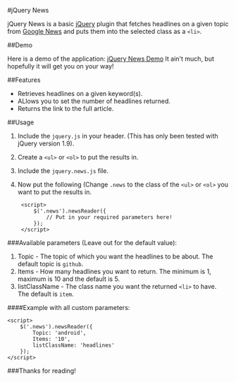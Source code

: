 #jQuery News

jQuery News is a basic [jQuery](https://github.com/jquery/jquery/) plugin that fetches headlines on a given topic from [Google News](https://news.google.com/) and puts them into the selected class as a `<li>`.


##Demo

Here is a demo of the application: [jQuery News Demo](http://smith197.koding.com/jquery-news/demo/) It ain't much, but hopefully it will get you on your way!

##Features

* Retrieves headlines on a given keyword(s). 
* ALlows you to set the number of headlines returned.
* Returns the link to the full article.

##Usage

1. Include the `jquery.js` in your header. (This has only been tested with jQuery version 1.9).
1. Create a `<ul>` or `<ol>` to put the results in.
1. Include the `jquery.news.js` file.
1. Now put the following (Change `.news` to the class of the `<ul>` or `<ol>` you want to put the results in.


        <script>
            $('.news').newsReader({
                // Put in your required parameters here!
            });
        </script>


###Available parameters (Leave out for the default value):

1. Topic - The topic of which you want the headlines to be about. The default topic is `github`.
1. Items - How many headlines you want to return. The minimum is 1, maximum is 10 and the default is 5.
1. listClassName - The class name you want the returned `<li>` to have. The default is `item`.

####Example with all custom parameters:

    <script>
        $('.news').newsReader({
            Topic: 'android',
            Items: '10',
            listClassName: 'headlines'
        });
    </script>
    
###Thanks for reading!
